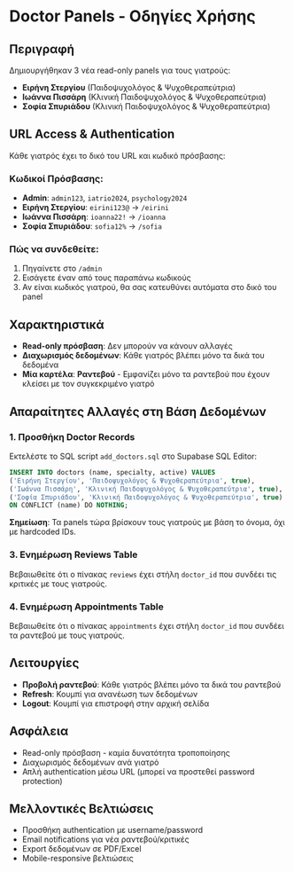 # Doctor Panels - Οδηγίες Χρήσης

## Περιγραφή
Δημιουργήθηκαν 3 νέα read-only panels για τους γιατρούς:
- **Ειρήνη Στεργίου** (Παιδοψυχολόγος & Ψυχοθεραπεύτρια)
- **Ιωάννα Πισσάρη** (Κλινική Παιδοψυχολόγος & Ψυχοθεραπεύτρια)  
- **Σοφία Σπυριάδου** (Κλινική Παιδοψυχολόγος & Ψυχοθεραπεύτρια)

## URL Access & Authentication
Κάθε γιατρός έχει το δικό του URL και κωδικό πρόσβασης:

### Κωδικοί Πρόσβασης:
- **Admin**: `admin123`, `iatrio2024`, `psychology2024`
- **Ειρήνη Στεργίου**: `eirini123@` → `/eirini`
- **Ιωάννα Πισσάρη**: `ioanna22!` → `/ioanna`  
- **Σοφία Σπυριάδου**: `sofia12%` → `/sofia`

### Πώς να συνδεθείτε:
1. Πηγαίνετε στο `/admin`
2. Εισάγετε έναν από τους παραπάνω κωδικούς
3. Αν είναι κωδικός γιατρού, θα σας κατευθύνει αυτόματα στο δικό του panel

## Χαρακτηριστικά
- **Read-only πρόσβαση**: Δεν μπορούν να κάνουν αλλαγές
- **Διαχωρισμός δεδομένων**: Κάθε γιατρός βλέπει μόνο τα δικά του δεδομένα
- **Μία καρτέλα**: **Ραντεβού** - Εμφανίζει μόνο τα ραντεβού που έχουν κλείσει με τον συγκεκριμένο γιατρό

## Απαραίτητες Αλλαγές στη Βάση Δεδομένων

### 1. Προσθήκη Doctor Records
Εκτελέστε το SQL script `add_doctors.sql` στο Supabase SQL Editor:

```sql
INSERT INTO doctors (name, specialty, active) VALUES 
('Ειρήνη Στεργίου', 'Παιδοψυχολόγος & Ψυχοθεραπεύτρια', true),
('Ιωάννα Πισσάρη', 'Κλινική Παιδοψυχολόγος & Ψυχοθεραπεύτρια', true),
('Σοφία Σπυριάδου', 'Κλινική Παιδοψυχολόγος & Ψυχοθεραπεύτρια', true)
ON CONFLICT (name) DO NOTHING;
```

**Σημείωση**: Τα panels τώρα βρίσκουν τους γιατρούς με βάση το όνομα, όχι με hardcoded IDs.

### 3. Ενημέρωση Reviews Table
Βεβαιωθείτε ότι ο πίνακας `reviews` έχει στήλη `doctor_id` που συνδέει τις κριτικές με τους γιατρούς.

### 4. Ενημέρωση Appointments Table  
Βεβαιωθείτε ότι ο πίνακας `appointments` έχει στήλη `doctor_id` που συνδέει τα ραντεβού με τους γιατρούς.

## Λειτουργίες
- **Προβολή ραντεβού**: Κάθε γιατρός βλέπει μόνο τα δικά του ραντεβού
- **Refresh**: Κουμπί για ανανέωση των δεδομένων
- **Logout**: Κουμπί για επιστροφή στην αρχική σελίδα

## Ασφάλεια
- Read-only πρόσβαση - καμία δυνατότητα τροποποίησης
- Διαχωρισμός δεδομένων ανά γιατρό
- Απλή authentication μέσω URL (μπορεί να προστεθεί password protection)

## Μελλοντικές Βελτιώσεις
- Προσθήκη authentication με username/password
- Email notifications για νέα ραντεβού/κριτικές
- Export δεδομένων σε PDF/Excel
- Mobile-responsive βελτιώσεις
